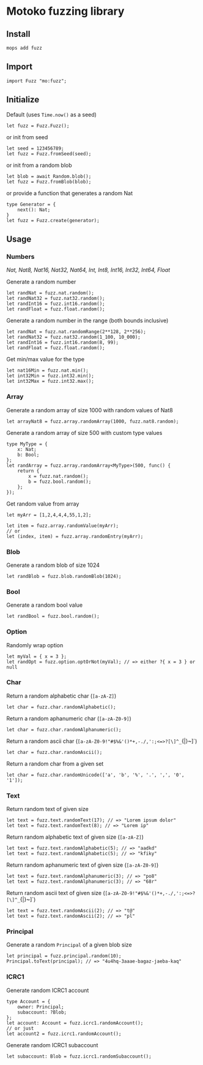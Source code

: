 # Motoko fuzzing library

## Install
```
mops add fuzz
```

## Import
```motoko
import Fuzz "mo:fuzz";
```

## Initialize
Default (uses `Time.now()` as a seed)
```motoko
let fuzz = Fuzz.Fuzz();
```

or init from seed
```motoko
let seed = 123456789;
let fuzz = Fuzz.fromSeed(seed);
```

or init from a random blob
```motoko
let blob = await Random.blob();
let fuzz = Fuzz.fromBlob(blob);
```

or provide a function that generates a random Nat
```motoko
type Generator = {
	next(): Nat;
}
let fuzz = Fuzz.create(generator);
```

## Usage

### Numbers
*Nat, Nat8, Nat16, Nat32, Nat64, Int, Int8, Int16, Int32, Int64, Float*

Generate a random number
```motoko
let randNat = fuzz.nat.random();
let randNat32 = fuzz.nat32.random();
let randInt16 = fuzz.int16.random();
let randFloat = fuzz.float.random();
```

Generate a random number in the range (both bounds inclusive)
```motoko
let randNat = fuzz.nat.randomRange(2**128, 2**256);
let randNat32 = fuzz.nat32.random(1_100, 10_000);
let randInt16 = fuzz.int16.random(8, 99);
let randFloat = fuzz.float.random();
```

Get min/max value for the type
```motoko
let nat16Min = fuzz.nat.min();
let int32Min = fuzz.int32.min();
let int32Max = fuzz.int32.max();
```

### Array

Generate a random array of size 1000 with random values of Nat8
```motoko
let arrayNat8 = fuzz.array.randomArray(1000, fuzz.nat8.random);
```

Generate a random array of size 500 with custom type values
```motoko
type MyType = {
	x: Nat;
	b: Bool;
};
let randArray = fuzz.array.randomArray<MyType>(500, func() {
	return {
		x = fuzz.nat.random();
		b = fuzz.bool.random();
	};
});
```

Get random value from array
```motoko
let myArr = [1,2,4,4,4,55,1,2];

let item = fuzz.array.randomValue(myArr);
// or
let (index, item) = fuzz.array.randomEntry(myArr);
```

### Blob
Generate a random blob of size 1024
```motoko
let randBlob = fuzz.blob.randomBlob(1024);
```

### Bool
Generate a random bool value
```motoko
let randBool = fuzz.bool.random();
```

### Option
Randomly wrap option
```motoko
let myVal = { x = 3 };
let randOpt = fuzz.option.optOrNot(myVal); // => either ?{ x = 3 } or null
```

### Char
Return a random alphabetic char (`[a-zA-Z]`)
```motoko
let char = fuzz.char.randomAlphabetic();
```

Return a random aphanumeric char (`[a-zA-Z0-9]`)
```motoko
let char = fuzz.char.randomAlphanumeric();
```

Return a random ascii char (`[a-zA-Z0-9!"#$%&'()*+,-./,':;<=>?[\]^_`{|}~]`)
```motoko
let char = fuzz.char.randomAscii();
```

Return a random char from a given set
```motoko
let char = fuzz.char.randomUnicode(['a', 'b', '%', '.', ',', '0', '1']);
```

### Text
Return random text of given size
```motoko
let text = fuzz.text.randomText(17); // => "Lorem ipsum dolor"
let text = fuzz.text.randomText(8); // => "Lorem ip"
```

Return random alphabetic text of given size (`[a-zA-Z]`)
```motoko
let text = fuzz.text.randomAlphabetic(5); // => "aadkd"
let text = fuzz.text.randomAlphabetic(5); // => "kfiky"
```

Return random aphanumeric text of given size (`[a-zA-Z0-9]`)
```motoko
let text = fuzz.text.randomAlphanumeric(3); // => "po8"
let text = fuzz.text.randomAlphanumeric(3); // => "68r"
```

Return random ascii text of given size (`[a-zA-Z0-9!"#$%&'()*+,-./,':;<=>?[\]^_`{|}~]`)
```motoko
let text = fuzz.text.randomAscii(2); // => "t@"
let text = fuzz.text.randomAscii(2); // => "pl"
```

### Principal
Generate a random `Principal` of a given blob size
```motoko
let principal = fuzz.principal.random(10);
Principal.toText(principal); // => "4u4hq-3aaae-bagaz-jaeba-kaq"
```

### ICRC1
Generate random ICRC1 account
```motoko
type Account = {
	owner: Principal;
	subaccount: ?Blob;
};
let account: Account = fuzz.icrc1.randomAccount();
// or just
let account2 = fuzz.icrc1.randomAccount();
```

Generate random ICRC1 subaccount
```motoko
let subaccount: Blob = fuzz.icrc1.randomSubaccount();
```